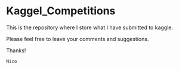 # Kaggel_Competitions

This is the repository where I store what I have submitted to kaggle.

Please feel free to leave your comments and suggestions.

Thanks!

`Nico`

